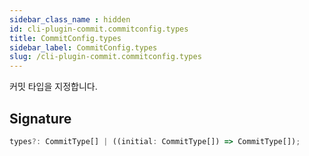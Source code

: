 ```yaml
---
sidebar_class_name : hidden
id: cli-plugin-commit.commitconfig.types
title: CommitConfig.types
sidebar_label: CommitConfig.types
slug: /cli-plugin-commit.commitconfig.types
---
```






커밋 타입을 지정합니다.

## Signature

```typescript
types?: CommitType[] | ((initial: CommitType[]) => CommitType[]);
```

